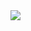 <samp>
      <br>
            <img src="https://readme-typing-svg.demolab.com?font=Fira+Code&pause=1000&center=true&vCenter=true&width=435&lines=Yes%2C+Programing+C+Love">
      <br>
</samp>
